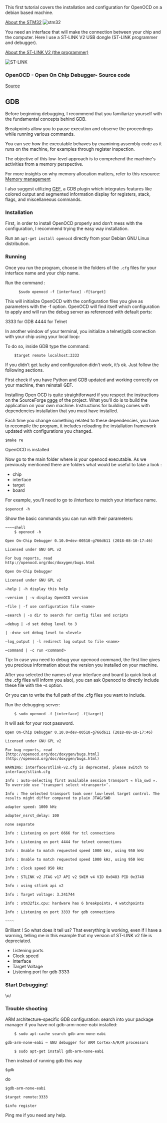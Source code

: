 

This first tutorial covers the installation and configuration for OpenOCD on a debian based machine.

[About the STM32](https://en.wikipedia.org/wiki/STM32) ![stm32](pictures/STM32F103C8T6-ARM-STM32-1-1.webp)

You need an interface that will make the connection between your chip and the computer. Here I use a ST-LINK V2 USB dongle (ST-LINK programmer and debugger). 

[About the ST-LINK V2 (the programmer)](https://stm32world.com/wiki/DIY_STM32_Programmer_(ST-Link/V2-1))

![ST-LINK](pictures/st-link-v2-programmer-for-stm8-and-stm32-500x500.webp)

### OpenOCD - Open On Chip Debugger- Source code
[Source](https://sourceforge.net/p/openocd/code/ci/master/tree/)

## GDB

Before beginning debugging, I recommend that you familiarize yourself with the fundamental concepts behind GDB. 

Breakpoints allow you to pause execution and observe the proceedings while running various commands.

You can see how the executable behaves by examining assembly code as it runs on the machine, for examples through register inspection. 

The objective of this low-level approach is to comprehend the machine's activities from a memory perspective.

For more insights on why memory allocation matters, refer to this resource: [Memory management](https://en.wikipedia.org/wiki/Memory_management)

I also suggest utilizing [GEF](https://github.com/hugsy/gef), a GDB plugin which integrates features like colored output and segmented information display for registers, stack, flags, and miscellaneous commands. 

### Installation

First, in order to install OpenOCD properly and don’t mess with the configuration, I recommend trying the easy way installation.

Run an ```apt-get install openocd``` directly from your Debian GNU Linux distribution.

### Running

Once you run the program, choose in the folders of the ```.cfg``` files for your interface name and your chip name.

Run the command :
```
      $sudo openocd -f [interface] -f[target]
```
This will initialize OpenOCD with the configuration files you give as parameters with the -f option. OpenOCD will find itself which configuration to apply and will run the debug server as referenced with default ports:

3333 for GDB
4444 for Telnet

In another window of your terminal, you initialize a telnet/gdb connection with your chip using your local loop:

To do so, inside GDB type the command:
```
    $target remote localhost:3333
```

If you didn’t get lucky and configuration didn’t work, it’s ok. Just follow the following sections.

First check if you have Python and GDB updated and working correctly on your machine, then reinstall GEF.

Installing Open OCD is quite straightforward if you respect the instructions on the SourceForge [page](https://openocd.org/pages/getting-openocd.html) of the project. What you’ll do is to build the application on your own machine. 
Instructions for building comes with dependencies installation that you must have installed.
 
Each time you change something related to these dependencies, you have to recompile the program, it includes reloading the installation framework updated with configurations you changed. 
```
$make re
```
OpenOCD is installed

Now go to the main folder where is your openocd executable.
As we previously mentioned there are folders what would be useful to take a look :

- chip
- interface
- target
- board

For example, you’ll need to go to /interface to match your interface name.
```
$openocd -h
```

Show the basic commands you can run with their parameters:

```
~~~~shell
    $ openocd -h

Open On-Chip Debugger 0.10.0+dev-00510-g766d611 (2018-08-10-17:46)

Licensed under GNU GPL v2

For bug reports, read
http://openocd.org/doc/doxygen/bugs.html

Open On-Chip Debugger

Licensed under GNU GPL v2

–help | -h display this help

–version | -v display OpenOCD version

–file | -f use configuration file <name>

–search | -s dir to search for config files and scripts

–debug | -d set debug level to 3

| -d<n> set debug level to <level>

–log_output | -l redirect log output to file <name>

–command | -c run <command>
```

Tip: In case you need to debug your openocd command, the first line gives you precious information about the version you installed on your machine.

After you selected the names of your interface and board (a quick look at the .cfg files will inform you also), you can ask Openocd to directly include these file with the -s option. 

Or you can to write the full path of the .cfg files you want to include.

Run the debugging server:

```
    $ sudo openocd -f [interface] -f[target]
```

It will ask for your root password.

```
Open On-Chip Debugger 0.10.0+dev-00510-g766d611 (2018-08-10-17:46)

Licensed under GNU GPL v2

For bug reports, read
[http://openocd.org/doc/doxygen/bugs.html](http://openocd.org/doc/doxygen/bugs.html)

WARNING: interface/stlink-v2.cfg is deprecated, please switch to interface/stlink.cfg

Info : auto-selecting first available session transport « hla_swd ». To override use ‘transport select <transport>’.

Info : The selected transport took over low-level target control. The results might differ compared to plain JTAG/SWD

adapter speed: 1000 kHz

adapter_nsrst_delay: 100

none separate

Info : Listening on port 6666 for tcl connections

Info : Listening on port 4444 for telnet connections

Info : Unable to match requested speed 1000 kHz, using 950 kHz

Info : Unable to match requested speed 1000 kHz, using 950 kHz

Info : clock speed 950 kHz

Info : STLINK v2 JTAG v17 API v2 SWIM v4 VID 0x0483 PID 0x3748

Info : using stlink api v2

Info : Target voltage: 3.241744

Info : stm32f1x.cpu: hardware has 6 breakpoints, 4 watchpoints

Info : Listening on port 3333 for gdb connections

~~~~
```

Brilliant ! So what does it tell us? That everything is working, even if I have a warning, telling me in this example that my version of ST-LINK v2 file is depreciated. 


- Listening ports
- Clock speed
- Interface
- Target Voltage
- Listening port for gdb 3333

### Start Debugging!

\o/



### Trouble shooting

ARM architecture-specific GDB configuration: search into your package manager if you have not gdb-arm-none-eabi installed:
```
    $ sudo apt-cache search gdb-arm-none-eabi

gdb-arm-none-eabi – GNU debugger for ARM Cortex-A/R/M processors

    $ sudo apt-get install gdb-arm-none-eabi
```

Then instead of running gdb this way

```
$gdb
```
do

```
$gdb-arm-none-eabi

$target remote:3333

$info register
```

Ping me if you need any help.

